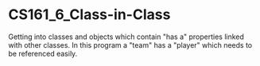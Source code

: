 # CS161_6_Class-in-Class
Getting into classes and objects which contain "has a" properties linked with other classes. In this program a "team" has a "player" which needs to be referenced easily. 
